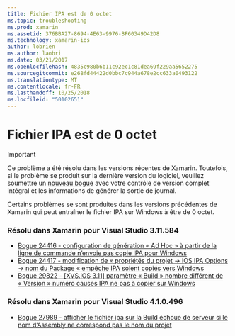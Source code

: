 ```yaml
---
title: Fichier IPA est de 0 octet
ms.topic: troubleshooting
ms.prod: xamarin
ms.assetid: 376BBA27-8694-4E63-9976-BF60349D42D8
ms.technology: xamarin-ios
author: lobrien
ms.author: laobri
ms.date: 03/21/2017
ms.openlocfilehash: 4835c980b6b11c92ec1c81dea69f229aa5652275
ms.sourcegitcommit: e268fd44422d0bbc7c944a678e2cc633a0493122
ms.translationtype: MT
ms.contentlocale: fr-FR
ms.lasthandoff: 10/25/2018
ms.locfileid: "50102651"
---
```

# <a name="ipa-file-is-0-bytes"></a>Fichier IPA est de 0 octet

> [!IMPORTANT]
> Ce problème a été résolu dans les versions récentes de Xamarin. Toutefois, si le problème se produit sur la dernière version du logiciel, veuillez soumettre un [nouveau bogue](~/cross-platform/troubleshooting/questions/howto-file-bug.md) avec votre contrôle de version complet intégral et les informations de générer la sortie de journal.



Certains problèmes se sont produites dans les versions précédentes de Xamarin qui peut entraîner le fichier IPA sur Windows à être de 0 octet. 

### <a name="fixed-in-xamarin-for-visual-studio-311584"></a>Résolu dans Xamarin pour Visual Studio 3.11.584 
- [Bogue 24416 - configuration de génération « Ad Hoc » à partir de la ligne de commande n’envoie pas copie IPA pour Windows](https://bugzilla.xamarin.com/show_bug.cgi?id=24416)
- [Bogue 24417 - modification de « propriétés du projet -> iOS IPA Options -> nom du Package « empêche IPA soient copiés vers Windows](https://bugzilla.xamarin.com/show_bug.cgi?id=24417)
- [Bogue 29822 - [XVS.iOS 3.11] paramètre « Build » nombre différent de « Version » numéro causes IPA ne pas à copier sur Windows](https://bugzilla.xamarin.com/show_bug.cgi?id=29822)

### <a name="fixed-in-xamarin-for-visual-studio-410496"></a>Résolu dans Xamarin pour Visual Studio 4.1.0.496
- [Bogue 27989 - afficher le fichier ipa sur la Build échoue de serveur si le nom d’Assembly ne correspond pas le nom du projet](https://bugzilla.xamarin.com/show_bug.cgi?id=27989)
